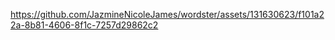 

https://github.com/JazmineNicoleJames/wordster/assets/131630623/f101a22a-8b81-4606-8f1c-7257d29862c2

